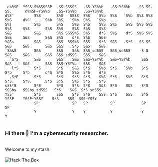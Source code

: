 ```  sSSs  sdSS_SSSSSSbs   .S_SSSs     .S_sSSs     .S_sSSs     .S S.   S.        sSSs_sSSs     .S_sSSs     .S_sSSs    
 d%%SP  YSSS~S%SSSSSP  .SS~SSSSS   .SS~YS%%b   .SS~YS%%b   .SS SS.  SS.      d%%SP~YS%%b   .SS~YS%%b   .SS~YS%%b   
d%S'         S%S       S%S   SSSS  S%S   `S%b  S%S   `S%b  S%S S%S  S%S     d%S'     `S%b  S%S   `S%b  S%S   `S%b  
S%|          S%S       S%S    S%S  S%S    S%S  S%S    S%S  S%S S%S  S%S     S%S       S%S  S%S    S%S  S%S    S%S  
S&S          S&S       S%S SSSS%S  S%S    d*S  S%S    d*S  S%S S%S  S&S     S&S       S&S  S%S    d*S  S%S    S&S  
Y&Ss         S&S       S&S  SSS%S  S&S   .S*S  S&S   .S*S   SS SS   S&S     S&S       S&S  S&S   .S*S  S&S    S&S  
`S&&S        S&S       S&S    S&S  S&S_sdSSS   S&S_sdSSS     S S    S&S     S&S       S&S  S&S_sdSSS   S&S    S&S  
  `S*S       S&S       S&S    S&S  S&S~YSY%b   S&S~YSY%b     SSS    S&S     S&S       S&S  S&S~YSY%b   S&S    S&S  
   l*S       S*S       S*S    S&S  S*S   `S%b  S*S   `S%b    S*S    S*b     S*b       d*S  S*S   `S%b  S*S    d*S  
  .S*P       S*S       S*S    S*S  S*S    S%S  S*S    S%S    S*S    S*S.    S*S.     .S*S  S*S    S%S  S*S   .S*S  
sSS*S        S*S       S*S    S*S  S*S    S&S  S*S    S&S    S*S     SSSbs   SSSbs_sdSSS   S*S    S&S  S*S_sdSSS   
YSS'         S*S       SSS    S*S  S*S    SSS  S*S    SSS    S*S      YSSP    YSSP~YSSY    S*S    SSS  SSS~YSSY    
             SP               SP   SP          SP            SP                            SP                      
             Y                Y    Y           Y             Y                             Y                       
                                                                                                                   
```


### Hi there 👋 I'm a cybersecurity researcher. 
<br>
 Welcome to my stash. 
<br>
<br>


<img src="http://www.hackthebox.eu/badge/image/377831" alt="Hack The Box">
<!--
**Starry-lord/Starry-Lord** is a ✨ _special_ ✨ repository because its `README.md` (this file) appears on your GitHub profile.

Here are some ideas to get you started:

- 🔭 I’m currently working on ...
- 🌱 I’m currently learning ...
- 👯 I’m looking to collaborate on ...
- 🤔 I’m looking for help with ...
- 💬 Ask me about ...
- 📫 How to reach me: ...
- 😄 Pronouns: ...
- ⚡ Fun fact: ...
-->


